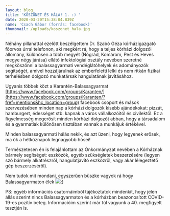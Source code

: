 ```yaml
---
layout: blog
title: 'KÖSZÖNET ÉS HÁLA! 1. :) '
date: 2020-03-20T15:38:04.839Z
name: 'Csach Gábor (forrás: facebook)'
thumbnail: /uploads/koszonet_hala.jpg
---
```

Néhány pillanattal ezelőtt beszélgettem Dr. Szabó Géza kórházigazgató főorvos úrral telefonon, aki megkért rá, hogy a teljes kórházi dolgozói állomány, különösen a több megyét (Nógrád, Komárom, Pest és Heves megye négy járása) ellátó infektológiai osztály nevében szeretné megköszönni a balassagyarmati vendéglátóhelyek és adományozók segítségét, amivel hozzájárulnak az emberfeletti lelki és nem ritkán fizikai terhelésben dolgozó munkatársak hangulatának javításához.

Ugyanis többek közt a Karantén-Balassagyarmat [https://www.facebook.com/groups/Karanten/](https://www.facebook.com/groups/Karanten/?fref=mentions&hc_location=group) facebook csoport és mások szervezésében minden nap a kórházi dolgozók kisebb ajándékokat: pizzát, hamburgert, édességet stb. kapnak a város vállalkozóitól és civilektől. Ez a figyelmesség megerősít minden kórházi dolgozót abban, hogy a társadalom és a gyarmatiak különösen tisztában vannak a munkájuk értékével.

Minden balassagyarmati hálás nekik, és azt üzeni, hogy legyenek erősek, ma ők a hétköznapok legnagyobb hősei!

Természetesen én is felajánlottam az Önkormányzat nevében a Kórháznak bármely segítséget: eszközök, egyéb szükségletek beszerzésére (legyen szó bármely alkatrészről, hangulatjavító eszközről, vagy akár lélegeztető gép beszerzéséről).

Nem tudok mit mondani, egyszerűen büszke vagyok rá hogy Balassagyarmaton élek ![](https://static.xx.fbcdn.net/images/emoji.php/v9/t4c/1/16/1f642.png):)

PS: egyéb információs csatornáimból tájékoztatok mindenkit, hogy jelen állás szerint nincs Balassagyarmaton és a kórházban beazonosított COVID-19-es pozitív beteg. Információim szerint már túl vagyunk a 40. megfigyelt tesztjén is.